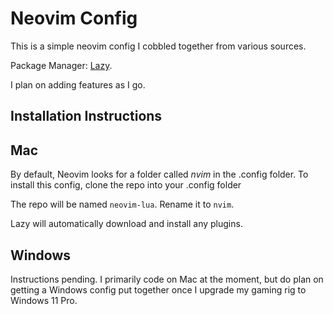 # Neovim Config

This is a simple neovim config I cobbled together from various sources.

Package Manager: [Lazy](https://github.com/folke/lazy.nvim).

I plan on adding features as I go.

## Installation Instructions

## Mac
By default, Neovim looks for a folder called _nvim_ in the .config folder. 
To install this config, clone the repo into your .config folder

The repo will be named `neovim-lua`. 
Rename it to `nvim`.

Lazy will automatically download and install any plugins.

## Windows
Instructions pending. I primarily code on Mac at the moment, but do plan on getting a Windows config put together once I upgrade my gaming rig to Windows 11 Pro.
